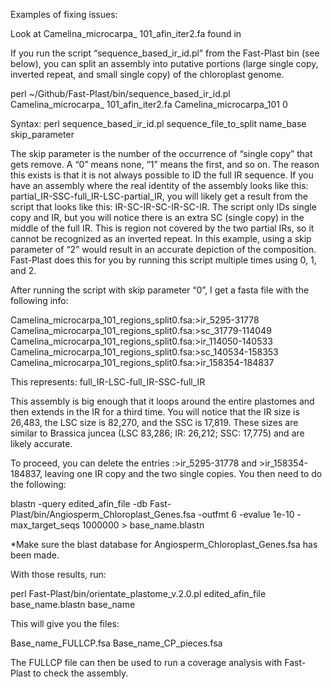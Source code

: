 Examples of fixing issues:

Look at Camelina_microcarpa_ 101_afin_iter2.fa found in 

If you run the script “sequence_based_ir_id.pl” from the Fast-Plast bin (see below), you can split an assembly into putative portions (large single copy, inverted repeat, and small single copy) of the chloroplast genome.

perl ~/Github/Fast-Plast/bin/sequence_based_ir_id.pl Camelina_microcarpa_ 101_afin_iter2.fa Camelina_microcarpa_101 0

Syntax:
perl sequence_based_ir_id.pl sequence_file_to_split name_base skip_parameter

The skip parameter is the number of the occurrence of “single copy” that gets remove. A “0” means none, “1” means the first, and so on. The reason this exists is that it is not always possible to ID the full IR sequence. If you have an assembly where the real identity of the assembly looks like this: partial_IR-SSC-full_IR-LSC-partial_IR, you will likely get a result from the script that looks like this: IR-SC-IR-SC-IR-SC-IR. The script only IDs single copy and IR, but you will notice there is an extra SC (single copy) in the middle of the full IR. This is region not covered by the two partial IRs, so it cannot be recognized as an inverted repeat. In this example, using a skip parameter of “2” would result in an accurate depiction of the composition. Fast-Plast does this for you by running this script multiple times using 0, 1, and 2. 

After running the script with skip parameter “0”, I get a fasta file with the following info:

Camelina_microcarpa_101_regions_split0.fsa:>ir_5295-31778
Camelina_microcarpa_101_regions_split0.fsa:>sc_31779-114049
Camelina_microcarpa_101_regions_split0.fsa:>ir_114050-140533
Camelina_microcarpa_101_regions_split0.fsa:>sc_140534-158353
Camelina_microcarpa_101_regions_split0.fsa:>ir_158354-184837

This represents: full_IR-LSC-full_IR-SSC-full_IR

This assembly is big enough that it loops around the entire plastomes and then extends in the IR for a third time. You will notice that the IR size is 26,483, the LSC size is 82,270, and the SSC is 17,819. These sizes are similar to Brassica juncea (LSC 83,286; IR: 26,212; SSC: 17,775) and are likely accurate.

To proceed, you can delete the entries :>ir_5295-31778 and >ir_158354-184837, leaving one IR copy and the two single copies. You then need to do the following:

blastn -query edited_afin_file -db Fast-Plast/bin/Angiosperm_Chloroplast_Genes.fsa -outfmt 6 -evalue 1e-10 -max_target_seqs 1000000 > base_name.blastn

*Make sure the blast database for Angiosperm_Chloroplast_Genes.fsa has been made.

With those results, run: 

perl Fast-Plast/bin/orientate_plastome_v.2.0.pl edited_afin_file base_name.blastn base_name

This will give you the files:

Base_name_FULLCP.fsa
Base_name_CP_pieces.fsa

The FULLCP file can then be used to run a coverage analysis with Fast-Plast to check the assembly. 
